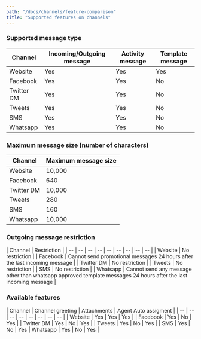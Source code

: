 ```yaml
---
path: "/docs/channels/feature-comparison"
title: "Supported features on channels"
---
```



### Supported message type

<div class="table table-striped">

| Channel | Incoming/Outgoing message | Activity message | Template message |
| -- | -- | -- | -- |
| Website | Yes | Yes | Yes |
| Facebook | Yes | Yes | No |
| Twitter DM | Yes | Yes | No |
| Tweets | Yes | Yes | No |
| SMS | Yes | Yes | No |
| Whatsapp | Yes | Yes | No |

</div>

### Maximum message size (number of characters)

<div class="table table-striped">

| Channel | Maximum message size |
| -- | -- |
| Website | 10,000 |
| Facebook | 640 |
| Twitter DM | 10,000 |
| Tweets | 280 |
| SMS | 160 |
| Whatsapp | 10,000 |

</div>

### Outgoing message restriction

<div class="table table-striped">

| Channel | Restriction |
| -- | -- | -- | -- | -- | -- | -- | -- | -- |
| Website | No restriction |
| Facebook | Cannot send promotional messages 24 hours after the last incoming message  |
| Twitter DM | No restriction |
| Tweets | No restriction |
| SMS | No restriction |
| Whatsapp | Cannot send any message other than whatsapp approved template messages 24 hours after the last incoming message |

</div>

### Available features

<div class="table table-striped">

| Channel | Channel greeting | Attachments | Agent Auto assigment |
| -- | -- | -- | -- | -- | -- | -- | -- |
| Website | Yes | Yes | Yes |
| Facebook | Yes | No | Yes |
| Twitter DM | Yes | No | Yes |
| Tweets | Yes | No | Yes |
| SMS | Yes | No | Yes
| Whatsapp | Yes | No | Yes |

</div>
